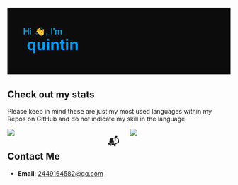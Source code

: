 [![MasterHead](https://github.com/quintin-lee/quintin-lee/blob/main/header.png)](https://github.com/quintin-lee/quintin-lee.git)

## Check out my stats
<p>Please keep in mind these are just my most used languages within my Repos on GitHub and do not indicate my skill in the language.</p>
<!-- <p align='center'><img src='https://komarev.com/ghpvc/?username=quintin-lee' /></p> -->
<a href='https://github.com/quintin-lee'>
  <img align='left' width='45%' src='https://github-readme-stats.vercel.app/api/top-langs/?username=quintin-lee&theme=merko&layout=compact&hide=python,powershell'>
</a>
<a href='https://github.com/quintin-lee'>
  <img align='right' width='45%' src='https://github-readme-stats.vercel.app/api?username=quintin-lee&theme=merko&show_icons=true'>
</a>


<!--
**quinein-lee/quintin-lee** is a ✨ _special_ ✨ repository because its `README.md` (this file) appears on your GitHub profile.

Here are some ideas to get you started:



- 👯 I’m looking to collaborate on ...
- 🤔 I’m looking for help with ...
- 💬 Ask me about ...
- 📫 How to reach me: ...
- 😄 Pronouns: ...
- ⚡ Fun fact: ...
-->

## 📬 Contact Me

- **Email**: [2449164582@qq.com](mailto:2449164582@qq.com)
